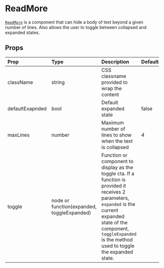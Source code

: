 # ReadMore

[`ReadMore`](https://github.com/zakness/birchbox-gitbook/tree/1ad9356b440d8ffd191f6222475ef6f0c15444b0/src/components/ReadMore/index.js) is a component that can hide a body of text beyond a given number of lines. Also allows the user to toggle between collapsed and expanded states.

## Props

| Prop | Type | Description | Default |
| :--- | :--- | :--- | :--- |
| className | string | CSS classname provided to wrap the content |  |
| defaultExapnded | bool | Default expanded state | false |
| maxLines | number | Maximum number of lines to show when the text is collapsed | 4 |
| toggle | node or function\(expanded, toggleExpanded\) | Function or component to display as the toggle cta. If a function is provided it receives 2 parameters, `expanded` is the current expanded state of the component, `toggleExpanded` is the method used to toggle the expanded state. |  |

